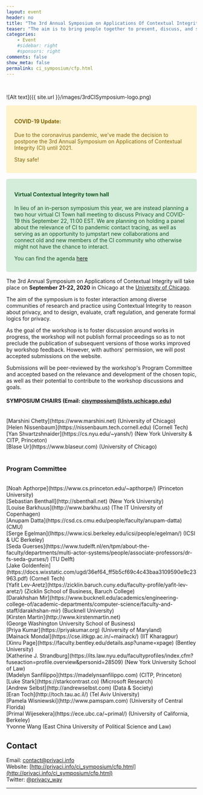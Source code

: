 ```yaml
---
layout: event
header: no
title: "The 3rd Annual Symposium on Applications Of Contextual Integrity"
teaser: "The aim is to bring people together to present, discuss, and share ideas based on ongoing and completed projects drawing on CI as their underlying conception of privacy."
categories:
    - Event
    #sidebar: right
    #sponsors: right
comments: false
show_meta: false
permalink: ci_symposium/cfp.html
---
```

<br/>

![Alt text]({{ site.url }}/images/3rdCISymposium-logo.png)

<style>
.alert{
    position:relative;
    padding:.75rem 1.25rem;
    margin-bottom:1rem;
    border:1px solid transparent;
    border-radius:.25rem
}
.alert-heading{
    color:inherit
}
.alert-link{
    font-weight:700
}
.alert-success {
    color: #155724;
    background-color: #d4edda;
    border-color: #c3e6cb
}

.alert-success hr {
    border-top-color: #b1dfbb
}

.alert-success .alert-link {
    color: #0b2e13
}
.alert-warning{
    color:#856404;
    background-color:#fff3cd;
    border-color:#ffeeba
}
.alert-warning hr{
    border-top-color:#ffe8a1
}
.alert-warning .alert-link{
    color:#533f03
}

</style>
<div class="alert alert-warning" role="alert">
<h4 class="alert-heading">COVID-19 Update:</h4>
  <p>
  Due to the coronavirus pandemic, we’ve made the decision to postpone the 3rd Annual Symposium on Applications of Contextual Integrity (CI) until 2021.
  <p/>
  Stay safe!</p>
</div>

<div class="alert alert-success" role="success">
  <h4 class="alert-heading">Virtual Contextual Integrity town hall</h4>
  <p>
  In lieu of an in-person symposium this year, we are instead planning a two hour virtual CI Town hall meeting to discuss Privacy and COVID-19 this September 22, 11:00 EST. We are planning on holding a panel about the relevance of CI to pandemic contact tracing, as well as serving as an opportunity to jumpstart new collaborations and connect old and new members of the CI community who otherwise might not have the chance to interact.
 <p/> 
 You can find the agenda <a href="https://privaci.info/ci_townhall.html">here</a>
 <p/> 

 </p> 

</div>

The 3rd Annual Symposium on Applications of Contextual Integrity will take place on <b>September 21-22, 2020</b> in Chicago at the [University of Chicago](https://www.uchicago.edu).

The aim of the symposium is to foster interaction among diverse communities of research and practice using Contextual Integrity to reason about privacy, and to design, evaluate, craft regulation, and generate formal logics for privacy.

As the goal of the workshop is to foster discussion around works in progress, the workshop will not publish formal proceedings so as to not preclude the publication of subsequent versions of those works improved by workshop feedback. However, with authors' permission, we will post accepted submissions on the website.


Submissions will be peer-reviewed by the workshop's Program Committee and accepted based on the relevance and development of the chosen topic, as well as their potential to contribute to the workshop discussions and goals.

<!--- 

#### SUBMISSION
<br/>
We will accept any of the following submission types:

1. A 4 page position paper on ongoing or work in progress (references not included in page limit)

2.  An extended abstract (1-2 pages) summarizing published or mature work. Please include a short “works cited” section situating your work within it and clarifying its contribution. If your topic is entirely novel or interdisciplinary, please indicate that as well. If your abstract is accepted, you will have the option of posting the longer paper on the symposium website.

3. A 1-page description of an interesting use case to be discussed at the symposium.

4. A 1-page description of real-world case study from industry or policy.

The workshop will not publish formal (i.e. archival) proceedings. Instead, the workshop aims to foster discussion and feedback to improve work-in-progress for subsequent publication elsewhere. With author’s permission, accepted submissions will be posted on the website, but will not be considered archival publications. Papers should be formatted using the [ACM Master Article Template](https://www.acm.org/publications/proceedings-template). For LaTeX users, choose <b>format=sigconf</b>.  

Submissions may include:

* Empirical studies (qualitative, quantitative, experimental)
* Legal, philosophical, ethical, and policy analysis
* System design and/or implementation
* Combinations of the above

__Participation without submission: __ If you are interested in attending the symposium without submission, please fill in [this form](https://forms.gle/u61i8QTbGxGvYR2Y9). We will send a confirmation upon review. 

 
 We look forward to seeing you at the symposium!
 -->
 <!--With authors' permission, accepted submissions will be posted on the website, but will not be considered archival publications.-->
 
<!--
#### IMPORTANT DATES

* Register an intent/abstract: June 15, 2020
* Submissions Due: June 22, 2020
* Notifications: July 10, 2020
* Symposium dates: Sep 21-22, 2020

#### HOW TO SUBMIT

Please make submissions using [our submission system](https://cisymposium.cs.uchicago.edu).

-->

#### SYMPOSIUM CHAIRS (Email:  [cisymposium@lists.uchicago.edu](mailto:cisymposium@lists.uchicago.edu))
<br/>
[Marshini Chetty](https://www.marshini.net) (University of Chicago) <br/>
[Helen Nissenbaum](https://nissenbaum.tech.cornell.edu) (Cornell Tech) <br/>
[Yan Shvartzshnaider](https://cs.nyu.edu/~yansh/) (New York University & CITP, Princeton) <br/>
[Blase Ur](https://www.blaseur.com) (University of Chicago) <br/>
<br/>

### Program Committee
<br/>
[Noah Apthorpe](https://www.cs.princeton.edu/~apthorpe/) (Princeton University)<br/>
[Sebastian Benthall](http://sbenthall.net) (New York University)<br/>
[Louise Barkhuus](http://www.barkhu.us) (The IT University of Copenhagen)<br/>
[Anupam Datta](https://csd.cs.cmu.edu/people/faculty/anupam-datta) (CMU)<br/>
[Serge Egelman](Ihttps://www.icsi.berkeley.edu/icsi/people/egelman/) (ICSI & UC Berkeley)<br/>
[Seda Guerses](https://www.tudelft.nl/en/tpm/about-the-faculty/departments/multi-actor-systems/people/associate-professors/dr-fs-seda-gurses/) (TU Delft)<br/>
[Jake Goldenfein](https://docs.wixstatic.com/ugd/36ef64_ff5b5cf69c4c43baa3109590e9c23963.pdf) (Cornell Tech)<br />
[Yafit Lev-Aretz](https://zicklin.baruch.cuny.edu/faculty-profile/yafit-lev-aretz/) (Zicklin School of Business, Baruch College)<br/>
[Darakhshan Mir](https://www.bucknell.edu/academics/engineering-college-of/academic-departments/computer-science/faculty-and-staff/darakhshan-mir) (Bucknell University)<br/>
[Kirsten Martin](http://www.kirstenmartin.net) (<nobr>George Washington University School of Business)</nobr><br />
[Priya Kumar](https://priyakumar.org) (University of Maryland)<br />
[Mainack Mondal](https://cse.iitkgp.ac.in/~mainack/) (IIT Kharagpur)<br />
[Xinru Page](https://faculty.bentley.edu/details.asp?uname=xpage) (Bentley University)<br/>
[Katherine J. Strandburg](https://its.law.nyu.edu/facultyprofiles/index.cfm?fuseaction=profile.overview&personid=28509) (New York University School of Law)<br/>
[Madelyn Sanfilippo](https://madelynsanfilippo.com) (CITP, Princeton)<br/>
[Luke Stark](https://starkcontrast.co) (Microsoft Research)<br/>
[Andrew Selbst](http://andrewselbst.com) (Data & Society)<br/>
[Eran Toch](http://toch.tau.ac.il/) (Tel Aviv University)<br/>
[Pamela Wisniewski](http://www.pamspam.com) (University of Central Florida)<br/>
[Primal Wijesekera](https://ece.ubc.ca/~primal/) (University of California, Berkeley)<br/> 
Yvonne Wang (East China University of Political Science and Law)


## Contact

Email: [contact@privaci.info](mailto:contact@privaci.info)
<br/>
Website: [http://privaci.info/ci_symposium/cfp.html](http://privaci.info/ci_symposium/cfp.html)<br/>
Twitter: [@privacy_way](https://twitter.com/privaci_way)





<hr/>
